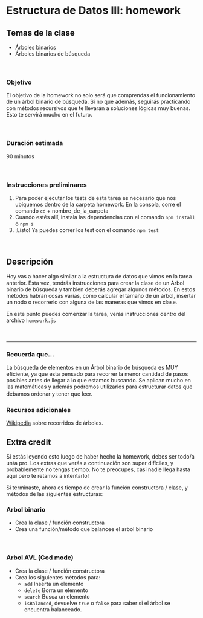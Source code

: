 # Estructura de Datos III: homework

## **Temas de la clase**

- Árboles binarios
- Árboles binarios de búsqueda

ㅤ

### **Objetivo**

El objetivo de la homework no solo será que comprendas el funcionamiento de un árbol binario de búsqueda. Si no que además, seguirás practicando con métodos recursivos que te llevarán a soluciones lógicas muy buenas. Esto te servirá mucho en el futuro.

ㅤ

### **Duración estimada**

90 minutos

ㅤ

### **Instrucciones preliminares**

1. Para poder ejecutar los tests de esta tarea es necesario que nos ubiquemos dentro de la carpeta homework. En la consola, corre el comando `cd` + nombre_de_la_carpeta
2. Cuando estés allí, instala las dependencias con el comando `npm install` o `npm i`
3. ¡Listo! Ya puedes correr los test con el comando `npm test`

ㅤ

## **Descripción**

Hoy vas a hacer algo similar a la estructura de datos que vimos en la tarea anterior. Esta vez, tendrás instrucciones para crear la clase de un Arbol binario de búsqueda y tambien deberás agregar algunos métodos. En estos métodos habran cosas varias, como calcular el tamaño de un árbol, insertar un nodo o recorrerlo con alguna de las maneras que vimos en clase.

En este punto puedes comenzar la tarea, verás instrucciones dentro del archivo `homework.js`

ㅤ
<hr>


### **Recuerda que...**

La búsqueda de elementos en un Árbol binario de búsqueda es MUY eficiente, ya que esta pensado para recorrer la menor cantidad de pasos posibles antes de llegar a lo que estamos buscando. Se aplican mucho en las matemáticas y además podremos utilizarlos para estructurar datos que debamos ordenar y tener que leer.
ㅤ

### **Recursos adicionales**

[Wikipedia](https://es.wikipedia.org/wiki/Recorrido_de_%C3%A1rboles) sobre recorridos de árboles.


## **Extra credit**

Si estás leyendo esto luego de haber hecho la homework, debes ser todo/a un/a pro. Los extras que verás a continuación son super difíciles, y probablemente no tengas tiempo. No te preocupes, casi nadie llega hasta aquí pero te retamos a intentarlo! 

Si terminaste, ahora es tiempo de crear la función constructora / clase, y métodos de las siguientes estructuras:

### Arbol binario
- Crea la clase / función constructora
- Crea una función/método que balancee el arbol binario

ㅤ


### Arbol AVL (God mode)
- Crea la clase / función constructora
- Crea los siguientes métodos para: 
    - `add` Inserta un elemento
    - `delete` Borra un elemento
    - `search` Busca un elemento
    - `isBalanced`, devuelve `true` o `false` para saber si el árbol se encuentra balanceado.

